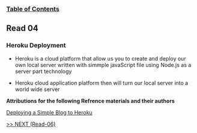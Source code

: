 
### [Table of Contents](https://wondwosentsige.github.io/code-301-reading-notes/Home)

## Read 04

### Heroku Deployment

- Heroku is a cloud platform that allow us you to create and deploy our own local server written with simmple javaScript file using Node.js as a server part technology

- Heroku cloud application platform then will turn our local server into a world wide server 



















__Attributions for the following Refrence materials and their authors__

[Deploying a Simple Blog to Heroku](https://howtonode.org/deploy-blog-to-heroku)






[>> NEXT (Read-06)](https://wondwosentsige.github.io/code-301-reading-notes/class-06)


